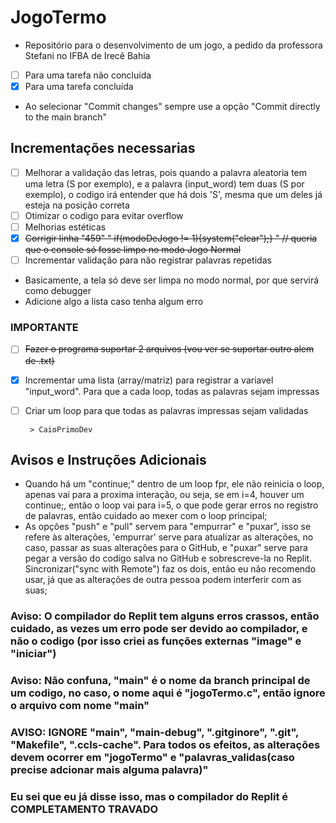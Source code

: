 # JogoTermo
- Repositório para o desenvolvimento de um jogo, a pedido da professora Stefani no IFBA de Irecê Bahia

 - [ ] Para uma tarefa não concluída
 - [x] Para uma tarefa concluída
 - Ao selecionar "Commit changes" sempre use a opção "Commit directly to the main branch"

## Incrementações necessarias

- [ ] Melhorar a validação das letras, pois quando a palavra aleatoria tem uma letra (S por exemplo), e a palavra (input_word) tem duas (S por exemplo), o codigo irá entender que há dois 'S', mesma que um deles já esteja na posição correta
- [ ] Otimizar o codigo para evitar overflow
- [ ] Melhorias estéticas
- [x] ~~Corrigir linha "459" " if(modoDeJogo != 1){system("clear");} " // queria que o console só fosse limpo no modo Jogo Normal~~
- [ ] Incrementar validação para não registrar palavras repetidas 
- Basicamente,  a tela só deve ser limpa no modo normal, por que servirá como debugger
- Adicione algo a lista caso tenha algum erro

### IMPORTANTE
- [ ] ~~Fazer o programa suportar 2 arquivos (vou ver se suportar outro alem de .txt)~~
- [x] Incrementar uma lista (array/matriz) para registrar a variavel "input_word". Para que a cada loop, todas as palavras sejam impressas
- [ ] Criar um loop para que todas as palavras impressas sejam validadas 
      
       > CaioPrimoDev

## Avisos e Instruções Adicionais
- Quando há um "continue;" dentro de um loop fpr, ele não reinicia o loop, apenas vai para a proxima interação, ou seja, se em i=4, houver um continue;, então o loop vai para i=5, o que pode gerar erros no registro de palavras, então cuidado ao mexer com o loop principal;
- As opções "push" e "pull" servem para "empurrar" e "puxar", isso se refere às alterações, 'empurrar' serve para atualizar as alterações, no caso, passar as suas alterações para o GitHub, e "puxar" serve para pegar a versão do codigo salva no GitHub e sobrescreve-la no Replit. Sincronizar("sync with Remote") faz os dois, então eu não recomendo usar, já que as alterações de outra pessoa podem interferir com as suas;
### Aviso: O compilador do Replit tem alguns erros crassos, então cuidado, as vezes um erro pode ser devido ao compilador, e não o codigo (por isso criei as funções externas "image" e "iniciar")
### Aviso: Não confuna, "main" é o nome da branch principal de um codigo, no caso, o nome aqui é "jogoTermo.c", então ignore o arquivo com nome "main"
### AVISO: IGNORE "main", "main-debug", ".gitginore", ".git", "Makefile", ".ccls-cache". Para todos os efeitos, as alterações devem ocorrer em "jogoTermo" e "palavras_validas(caso precise adcionar mais alguma palavra)"
### Eu sei que eu já disse isso, mas o compilador do Replit é COMPLETAMENTO TRAVADO


